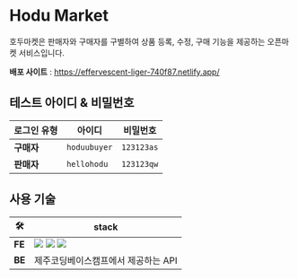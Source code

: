 # Hodu Market
호두마켓은 판매자와 구매자를 구별하여 상품 등록, 수정, 구매 기능을 제공하는 오픈마켓 서비스입니다.

**배포 사이트** : https://effervescent-liger-740f87.netlify.app/

## 테스트 아이디 & 비밀번호
| 로그인 유형 | 아이디       | 비밀번호   |
|------------|--------------|------------|
| **구매자** | `hoduubuyer` | `123123as` |
| **판매자** | `hellohodu`  | `123123qw` |

## 사용 기술
| 🛠️   | stack                                                                                                                                                                                                                                                                                                                                                                                                                                                       |
|--------|-------------------------------------------------------------------------------------------------------------------------------------------------------------------------------------------------------------------------------------------------------------------------------------------------------------------------------------------------------------------------------------------------------------------------------------------------------------|
| **FE** | <img src="https://img.shields.io/badge/TypeScript-3178C6?style=for-the-badge&logo=typescript&logoColor=white">  <img src="https://img.shields.io/badge/styledcomponents-DB7093?style=for-the-badge&logo=styledcomponents&logoColor=white">  <img src="https://img.shields.io/badge/recoil-3578E5?style=for-the-badge&logo=recoil&logoColor=white">  |
| **BE** | 제주코딩베이스캠프에서 제공하는 API|                                                                                                                                                                            
